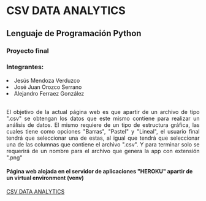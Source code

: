 # CSV DATA ANALYTICS
## Lenguaje de Programación  Python
### Proyecto final
### Integrantes:
<li>Jesús Mendoza Verduzco</li>
<li>José Juan Orozco Serrano</li>
<li>Alejandro Ferraez González</li>

<br>

<p align="justify">El objetivo de la actual página web es que apartir de un archivo de tipo ".csv" 
se obtengan los datos que este mismo contiene para realizar un análisis de datos.
El mismo requiere de un tipo de estructura gráfica, las cuales tiene como opciones
"Barras", "Pastel" y "Lineal", el usuario final tendrá que seleccionar una de estas,
al igual que tendrá que seleccionar una de las columnas que contiene el archivo ".csv".
Y para terminar solo se requerirá de un nombre para el archivo que genera la app con extensión ".png"</p>


#### Página web alojada en el servidor de aplicaciones "HEROKU" apartir de un virtual environment (venv)

<a href="https://csv-data-analytics.herokuapp.com/">CSV DATA ANALYTICS</a>
